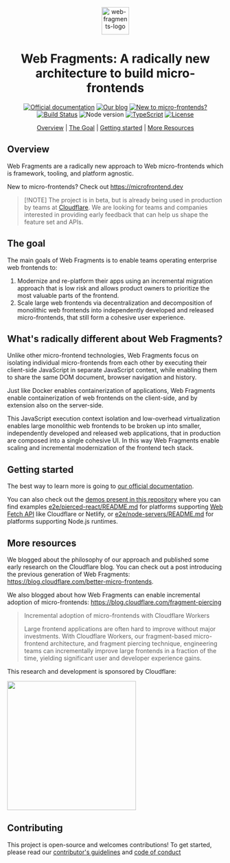 <!-- prettier-ignore -->
<div align="center">

<img src="./docs/src/assets/favicons/favicon.svg" alt="web-fragments-logo" align="center" height="64" />

# Web Fragments: A radically new architecture to build micro-frontends

[![Official documentation](https://img.shields.io/badge/Official%20Docs-8A2BE2?style=flat-square)](https://web-fragments.dev/)
[![Our blog](https://img.shields.io/badge/Blog%20post-F28021?style=flat-square&logo=cloudflare&logoColor=white)](https://blog.cloudflare.com/better-micro-frontends)
[![New to micro-frontends?](https://img.shields.io/badge/Microfrontend.dev-2F80ED?style=flat-square)](https://microfrontend.dev)
[![Build Status](https://img.shields.io/github/actions/workflow/status/web-fragments/web-fragments/release.yml?style=flat-square&label=Release%20Status)](https://github.com/web-fragments/web-fragments/actions)
![Node version](https://img.shields.io/badge/Node.js->=20-3c873a?style=flat-square)
[![TypeScript](https://img.shields.io/badge/TypeScript-blue?style=flat-square&logo=typescript&logoColor=white)](https://www.typescriptlang.org)
[![License](https://img.shields.io/badge/License-MIT-white?style=flat-square)](LICENSE)

[Overview](#overview) | [The Goal](#the-goal) | [Getting started](#getting-started) | [More Resources](#more-resources)

</div>

## Overview

Web Fragments are a radically new approach to Web micro-frontends which is framework, tooling, and platform agnostic.

New to micro-frontends? Check out https://microfrontend.dev

> [!NOTE] The project is in beta, but is already being used in production by teams at [Cloudflare](https://www.cloudflare.com/).
> We are looking for teams and companies interested in providing early feedback that can help us shape the feature set and APIs.

## The goal

The main goals of Web Fragments is to enable teams operating enterprise web frontends to:

1. Modernize and re-platform their apps using an incremental migration approach that is low risk and allows product owners to prioritize the most valuable parts of the frontend.
2. Scale large web frontends via decentralization and decomposition of monolithic web frontends into independently developed and released micro-frontends, that still form a cohesive user experience.

## What's radically different about Web Fragments?

Unlike other micro-frontend technologies, Web Fragments focus on isolating individual micro-frontends from each other by executing their client-side JavaScript in separate JavaScript context, while enabling them to share the same DOM document, browser navigation and history.

Just like Docker enables containerization of applications, Web Fragments enable containerization of web frontends on the client-side, and by extension also on the server-side.

This JavaScript execution context isolation and low-overhead virtualization enables large monolithic web frontends to be broken up into smaller, independently developed and released web applications, that in production are composed into a single cohesive UI.
In this way Web Fragments enable scaling and incremental modernization of the frontend tech stack.

## Getting started

The best way to learn more is going to [our official documentation](https://web-fragments.dev/documentation/getting-started/).

You can also check out the [demos present in this repository](./e2e/) where you can find examples [e2e/pierced-react/README.md](./e2e/pierced-react/README.md) for platforms supporting [Web Fetch API](https://developer.mozilla.org/docs/Web/API/Fetch_API) like Cloudflare or Netlify, or [e2e/node-servers/README.md](./e2e/node-servers/README.md) for platforms supporting Node.js runtimes.

## More resources

We blogged about the philosophy of our approach and published some early research on the Cloudflare blog. You can check out a post introducing the previous generation of Web Fragments: https://blog.cloudflare.com/better-micro-frontends.

We also blogged about how Web Fragments can enable incremental adoption of micro-frontends: https://blog.cloudflare.com/fragment-piercing

> Incremental adoption of micro-frontends with Cloudflare Workers
>
> Large frontend applications are often hard to improve without major investments. With Cloudflare Workers, our fragment-based micro-frontend architecture, and fragment piercing technique, engineering teams can incrementally improve large frontends in a fraction of the time, yielding significant user and developer experience gains.

This research and development is sponsored by Cloudflare:

<img src="https://github.com/user-attachments/assets/daee5d2d-174d-4679-80d5-29cc3b38a903" data-canonical-src="https://github.com/user-attachments/assets/daee5d2d-174d-4679-80d5-29cc3b38a903" width="300" />

## Contributing

This project is open-source and welcomes contributions! To get started, please read our [contributor's guidelines](./CONTRIBUTING.md) and [code of conduct](./CODE_OF_CONDUCT.md)
